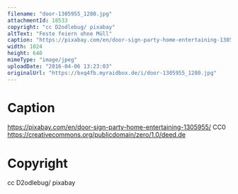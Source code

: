 ```yaml
---
filename: "door-1305955_1280.jpg"
attachmentId: 18533
copyright: "cc D2odlebug/ pixabay"
altText: "Feste feiern ohne Müll"
caption: "https://pixabay.com/en/door-sign-party-home-entertaining-1305955/\nCC0\nhttps://creativecommons.org/publicdomain/zero/1.0/deed.de"
width: 1024
height: 640
mimeType: "image/jpeg"
uploadDate: "2016-04-06 13:23:03"
originalUrl: "https://bxq4fb.myraidbox.de/i/door-1305955_1280.jpg"
---
```


# Caption

https://pixabay.com/en/door-sign-party-home-entertaining-1305955/
CC0
https://creativecommons.org/publicdomain/zero/1.0/deed.de

# Copyright

cc D2odlebug/ pixabay
